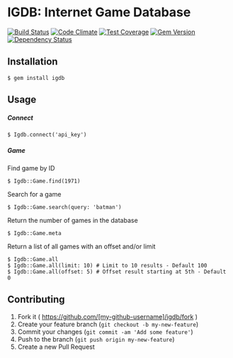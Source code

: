 # IGDB: Internet Game Database
[![Build Status](https://travis-ci.org/ahmetabdi/igdb.svg)](https://travis-ci.org/ahmetabdi/igdb)
[![Code Climate](https://codeclimate.com/github/ahmetabdi/igdb/badges/gpa.svg)](https://codeclimate.com/github/ahmetabdi/igdb)
[![Test Coverage](https://codeclimate.com/github/ahmetabdi/igdb/badges/coverage.svg)](https://codeclimate.com/github/ahmetabdi/igdb/coverage)
[![Gem Version](https://badge.fury.io/rb/igdb.svg)](http://badge.fury.io/rb/igdb)
[![Dependency Status](https://gemnasium.com/ahmetabdi/igdb.svg)](https://gemnasium.com/ahmetabdi/igdb)

## Installation
    $ gem install igdb

## Usage

##### Connect

    $ Igdb.connect('api_key')

##### Game
  Find game by ID

    $ Igdb::Game.find(1971)

  Search for a game

    $ Igdb::Game.search(query: 'batman')

  Return the number of games in the database

    $ Igdb::Game.meta

  Return a list of all games with an offset and/or limit

    $ Igdb::Game.all
    $ Igdb::Game.all(limit: 10) # Limit to 10 results - Default 100
    $ Igdb::Game.all(offset: 5) # Offset result starting at 5th - Default 0

## Contributing

1. Fork it ( https://github.com/[my-github-username]/igdb/fork )
2. Create your feature branch (`git checkout -b my-new-feature`)
3. Commit your changes (`git commit -am 'Add some feature'`)
4. Push to the branch (`git push origin my-new-feature`)
5. Create a new Pull Request
